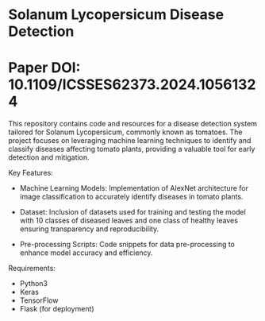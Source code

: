 # Solanum Lycopersicum Disease Detection
# Paper DOI: 10.1109/ICSSES62373.2024.10561324

This repository contains code and resources for a disease detection system tailored for Solanum Lycopersicum, commonly known as tomatoes. The project focuses on leveraging machine learning techniques to identify and classify diseases affecting tomato plants, providing a valuable tool for early detection and mitigation.

Key Features:

- Machine Learning Models: Implementation of AlexNet architecture for image classification to accurately identify diseases in tomato plants.

- Dataset: Inclusion of datasets used for training and testing the model with 10 classes of diseased leaves and one class of healthy leaves ensuring transparency and reproducibility.

- Pre-processing Scripts: Code snippets for data pre-processing to enhance model accuracy and efficiency.

Requirements:
- Python3
- Keras
- TensorFlow
- Flask (for deployment)
